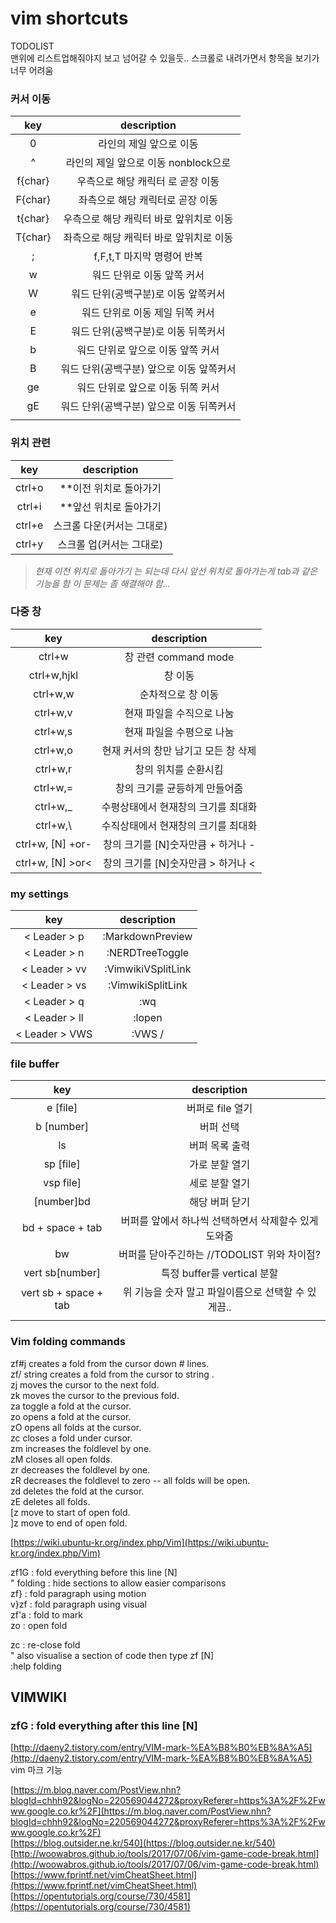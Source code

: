 # vim shortcuts

TODOLIST  
맨위에 리스트업해줘야지 보고 넘어갈 수 있을듯.. 스크롤로 내려가면서 항목을 보기가 너무 어려움

### 커서 이동

| key | description |
| :---: | :---: |
| 0 | 라인의 제일 앞으로 이동 |
| ^ | 라인의 제일 앞으로 이동 nonblock으로 |
| f{char} | 우측으로 해당 캐릭터 로 곧장 이동 |
| F{char} | 좌측으로 해당 캐릭터로 곧장 이동 |
| t{char} | 우측으로 해당 캐릭터 바로 앞위치로 이동 |
| T{char} | 좌측으로 해당 캐릭터 바로 앞위치로 이동 |
| ; | f,F,t,T 마지막 명령어 반복 |
| w | 워드 단위로 이동  앞쪽 커서 |
| W | 워드 단위\(공백구분\)로 이동 앞쪽커서 |
| e | 워드 단위로 이동  제일 뒤쪽 커서 |
| E | 워드 단위\(공백구분\)로 이동 뒤쪽커서 |
| b | 워드 단위로 앞으로 이동 앞쪽 커서 |
| B | 워드 단위\(공백구분\) 앞으로 이동 앞쪽커서 |
| ge | 워드 단위로 앞으로 이동 뒤쪽 커서 |
| gE | 워드 단위\(공백구분\) 앞으로 이동 뒤쪽커서 |
|  |  |

### 위치 관련

| key | description |
| :---: | :---: |
| ctrl+o | \*\*이전 위치로 돌아가기 |
| ctrl+i | \*\*앞선 위치로 돌아가기 |
| ctrl+e | 스크롤 다운\(커서는 그대로\) |
| ctrl+y | 스크롤 업\(커서는 그대로\) |

> _현재 이전 위치로 돌아가기 는 되는데 다시 앞선 위치로 돌아가는게 tab과 같은기능을 함 이 문제는 좀 해결해야 함..._

### 다중 창

| key | description |
| :---: | :---: |
| ctrl+w | 창 관련 command mode |
| ctrl+w,hjkl | 창 이동 |
| ctrl+w,w | 순차적으로 창 이동 |
| ctrl+w,v | 현재 파일을 수직으로 나눔 |
| ctrl+w,s | 현재 파일을 수평으로 나눔 |
| ctrl+w,o | 현재 커서의 창만 남기고 모든 창 삭제 |
| ctrl+w,r | 창의 위치를 순환시킴 |
| ctrl+w,= | 창의 크기를 균등하게 만들어줌 |
| ctrl+w,\_ | 수평상태에서 현재창의 크기를 최대화 |
| ctrl+w,\ | 수직상태에서 현재창의 크기를 최대화 |
| ctrl+w, \[N\] +or- | 창의 크기를 \[N\]숫자만큼 + 하거나 - |
| ctrl+w, \[N\] &gt;or&lt; | 창의 크기를 \[N\]숫자만큼 &gt; 하거나 &lt; |

### my settings

| key | description |
| :---: | :---: |
| &lt; Leader &gt; p | :MarkdownPreview |
| &lt; Leader &gt; n | :NERDTreeToggle |
| &lt; Leader &gt; vv | :VimwikiVSplitLink |
| &lt; Leader &gt; vs | :VimwikiSplitLink |
| &lt; Leader &gt; q | :wq |
| &lt; Leader &gt; ll | :lopen |
| &lt; Leader &gt; VWS | :VWS / |

### file buffer

| key | description |
| :---: | :---: |
| e \[file\] | 버퍼로 file 열기 |
| b \[number\] | 버퍼 선택 |
| ls | 버퍼 목록 출력 |
| sp \[file\] | 가로 분할 열기 |
| vsp file\] | 세로 분할 열기 |
| \[number\]bd | 해당 버퍼 닫기 |
| bd + space + tab | 버퍼를 앞에서 하나씩 선택하면서 삭제할수 있게 도와줌 |
| bw | 버퍼를 닫아주긴하는 //TODOLIST 위와 차이점? |
| vert sb\[number\] | 특정 buffer를 vertical 분할 |
| vert sb + space + tab | 위 기능을 숫자 말고 파일이름으로 선택할 수 있게끔.. |
|  |  |

### Vim folding commands

zf\#j creates a fold from the cursor down \# lines.  
zf/ string creates a fold from the cursor to string .  
zj moves the cursor to the next fold.  
zk moves the cursor to the previous fold.  
za toggle a fold at the cursor.  
zo opens a fold at the cursor.  
zO opens all folds at the cursor.  
zc closes a fold under cursor.  
zm increases the foldlevel by one.  
zM closes all open folds.  
zr decreases the foldlevel by one.  
zR decreases the foldlevel to zero -- all folds will be open.  
zd deletes the fold at the cursor.  
zE deletes all folds.  
\[z move to start of open fold.  
\]z move to end of open fold.

[https://wiki.ubuntu-kr.org/index.php/Vim](https://wiki.ubuntu-kr.org/index.php/Vim)

zf1G : fold everything before this line \[N\]  
" folding : hide sections to allow easier comparisons  
zf} : fold paragraph using motion  
v}zf : fold paragraph using visual  
zf'a : fold to mark  
zo : open fold

zc : re-close fold  
" also visualise a section of code then type zf \[N\]  
:help folding

## VIMWIKI

### zfG : fold everything after this line \[N\]

[http://daeny2.tistory.com/entry/VIM-mark-%EA%B8%B0%EB%8A%A5](http://daeny2.tistory.com/entry/VIM-mark-%EA%B8%B0%EB%8A%A5)  
vim 마크 기능

[https://m.blog.naver.com/PostView.nhn?blogId=chhh92&logNo=220569044272&proxyReferer=https%3A%2F%2Fwww.google.co.kr%2F](https://m.blog.naver.com/PostView.nhn?blogId=chhh92&logNo=220569044272&proxyReferer=https%3A%2F%2Fwww.google.co.kr%2F)  
[https://blog.outsider.ne.kr/540](https://blog.outsider.ne.kr/540) [http://woowabros.github.io/tools/2017/07/06/vim-game-code-break.html](http://woowabros.github.io/tools/2017/07/06/vim-game-code-break.html) [https://www.fprintf.net/vimCheatSheet.html](https://www.fprintf.net/vimCheatSheet.html) [https://opentutorials.org/course/730/4581](https://opentutorials.org/course/730/4581)

